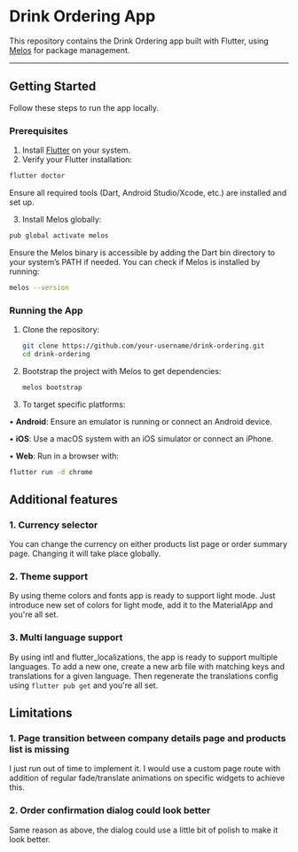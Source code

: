 
# Drink Ordering App

This repository contains the Drink Ordering app built with Flutter, using [Melos](https://melos.invertase.dev/) for package management.
  
---  

## Getting Started

Follow these steps to run the app locally.

### Prerequisites

1. Install [Flutter](https://flutter.dev/docs/get-started/install) on your system.
2. Verify your Flutter installation:

  ```bash  
  flutter doctor  
 ```
Ensure all required tools (Dart, Android Studio/Xcode, etc.) are installed and set up.

3. Install Melos globally:
  ```bash  
  pub global activate melos  
 ```
Ensure the Melos binary is accessible by adding the Dart bin directory to your system’s PATH if needed. You can check if Melos is installed by running:
   ```bash  
   melos --version  
 ```  
### Running the App

1. Clone the repository:

   ```bash  
   git clone https://github.com/your-username/drink-ordering.git  
   cd drink-ordering  
    ```

2.  Bootstrap the project with Melos to get dependencies:
    ```bash
    melos bootstrap
    ```
3.  To target specific platforms:

• **Android**: Ensure an emulator is running or connect an Android device.

•  **iOS**: Use a macOS system with an iOS simulator or connect an iPhone.

•  **Web**: Run in a browser with:

```bash
flutter run -d chrome
```


## Additional features

### 1. Currency selector
You can change the currency on either products list page or order summary page. Changing it will take place globally.

### 2.  Theme support
By using theme colors and fonts app is ready to support light mode. Just introduce new set of colors for light mode, add it to the MaterialApp and you're all set.

### 3. Multi language support
By using intl and flutter_localizations, the app is ready to support multiple languages. To add a new one, create a new arb file with matching keys and translations for a given language. Then regenerate the translations config using `flutter pub get`  and you're all set.


## Limitations

### 1. Page transition between company details page and products list is missing

I just run out of time to implement it. I would use a custom page route with addition of regular fade/translate animations on specific widgets to achieve this.

### 2. Order confirmation dialog could look better

Same reason as above, the dialog could use a little bit of polish to make it look better.
